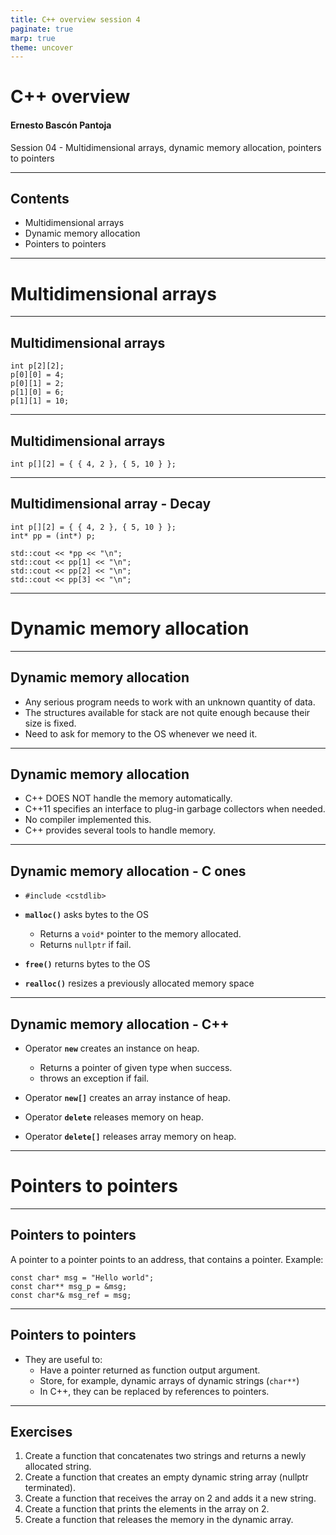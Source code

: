 ```yaml
---
title: C++ overview session 4
paginate: true
marp: true
theme: uncover
---
```


# C++ overview

#### Ernesto Bascón Pantoja

Session 04 - Multidimensional arrays, dynamic memory allocation, pointers to pointers

---

## Contents

- Multidimensional arrays
- Dynamic memory allocation
- Pointers to pointers

---

# Multidimensional arrays
---

## Multidimensional arrays

```
int p[2][2];
p[0][0] = 4;
p[0][1] = 2;
p[1][0] = 6;
p[1][1] = 10;

```
---

## Multidimensional arrays

```
int p[][2] = { { 4, 2 }, { 5, 10 } };

```

---

## Multidimensional array - Decay
```
int p[][2] = { { 4, 2 }, { 5, 10 } };
int* pp = (int*) p;

std::cout << *pp << "\n";
std::cout << pp[1] << "\n";
std::cout << pp[2] << "\n";
std::cout << pp[3] << "\n";

```

---
# Dynamic memory allocation
---
## Dynamic memory allocation

- Any serious program needs to work with an unknown quantity of data.
- The structures available for stack are not quite enough because their size is fixed.
- Need to ask for memory to the OS whenever we need it.
---

## Dynamic memory allocation

- C++ DOES NOT handle the memory automatically.
- C++11 specifies an interface to plug-in garbage collectors when needed.
- No compiler implemented this.
- C++ provides several tools to handle memory.

---
## Dynamic memory allocation - C ones

- `#include <cstdlib>`

- **`malloc()`** asks bytes to the OS
    - Returns a `void*` pointer to the memory allocated.
    - Returns `nullptr` if fail.
    
- **`free()`** returns bytes to the OS
- **`realloc()`** resizes a previously allocated memory space

---
## Dynamic memory allocation - C++

- Operator **`new`** creates an instance on heap.
    - Returns a pointer of given type when success.
    - throws an exception if fail.

- Operator **`new[]`** creates an array instance of heap.
- Operator **`delete`** releases memory on heap.
- Operator **`delete[]`** releases array memory on heap.

---
# Pointers to pointers
---

## Pointers to pointers

A pointer to a pointer points to an address, that contains a pointer. Example:

```
const char* msg = "Hello world";
const char** msg_p = &msg;
const char*& msg_ref = msg;
```
---

## Pointers to pointers

- They are useful to:
    - Have a pointer returned as function output argument.
    - Store, for example, dynamic arrays of dynamic strings (`char**`)
    - In C++, they can be replaced by references to pointers.

---

## Exercises

1. Create a function that concatenates two strings and returns a newly allocated string.
2. Create a function that creates an empty dynamic string array (nullptr terminated).
3. Create a function that receives the array on 2 and adds it a new string.
4. Create a function that prints the elements in the array on 2.
5. Create a function that releases the memory in the dynamic array.





